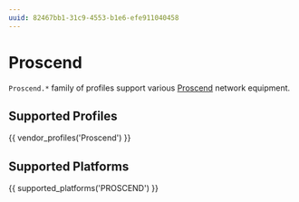 ```yaml
---
uuid: 82467bb1-31c9-4553-b1e6-efe911040458
---
```

# Proscend

`Proscend.*` family of profiles support various [Proscend](https://www.proscend.com)
network equipment.

## Supported Profiles

{{ vendor_profiles('Proscend') }}

## Supported Platforms

{{ supported_platforms('PROSCEND') }}

